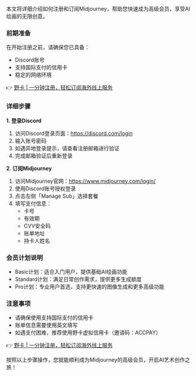 本文将详细介绍如何注册和订阅Midjourney，帮助您快速成为高级会员，享受AI绘画的无限创意。

### 前期准备

在开始注册之前，请确保您已具备：
- Discord账号
- 支持国际支付的信用卡
- 稳定的网络环境

👉 [野卡 | 一分钟注册，轻松订阅海外线上服务](https://bit.ly/bewildcard)

### 详细步骤

**1. 登录Discord**
1. 访问Discord登录页面：https://discord.com/login
2. 输入账号密码
3. 如遇异地登录提示，请查看注册邮箱进行验证
4. 完成邮箱验证后重新登录

**2. 订阅Midjourney**
1. 访问Midjourney官网：https://www.midjourney.com/login/
2. 使用Discord账号授权登录
3. 点击左侧「Manage Sub」选择套餐
4. 填写支付信息：
   - 卡号
   - 有效期
   - CVV安全码
   - 账单地址
   - 持卡人姓名

### 会员计划说明

- Basic计划：适合入门用户，提供基础AI绘画功能
- Standard计划：满足日常创作需求，提供更多生成额度
- Pro计划：专业用户首选，支持更快速的图像生成和更多高级功能

### 注意事项

- 请确保使用支持国际支付的信用卡
- 账单信息需要使用英文填写
- 如遇支付困难，推荐使用野卡虚拟信用卡（邀请码：ACCPAY）

👉 [野卡 | 一分钟注册，轻松订阅海外线上服务](https://bit.ly/bewildcard)

按照以上步骤操作，您就能顺利成为Midjourney的高级会员，开启AI艺术创作之旅！